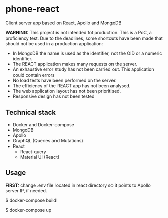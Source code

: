 # phone-react 
Client server app based on React, Apollo and MongoDB

**WARNING:** This project is not intended fot production. This is a PoC, a proficiency test. Due to the deadlines, some shortcuts have been made that should not be used in a production application:
- In MongoDB the name is used as the identifier, not the OID or a numeric identifier.
- The REACT application makes many requests on the server.
- An exhaustive error study has not been carried out. This application could contain errors
- No load tests have been performed on the server.
- The efficiency of the REACT app has not been analysed.
- The web application layout has not been prioritised. 
- Responsive design has not been tested

## Technical stack
- Docker and Docker-compose
- MongoDB
- Apollo
- GraphQL (Queries and Mutations)
- React
  - React-query
  - Material UI (React)


## Usage

**FIRST:** change .env file located in react directory so it points to Apollo server IP, if needed.

$ docker-compose build

$ docker-compose up
